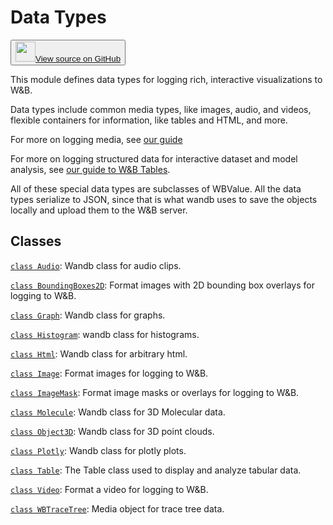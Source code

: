 # Data Types

<!-- Insert buttons and diff -->


<p><button style={{display: 'flex', alignItems: 'center', backgroundColor: 'white', border: '1px solid #ddd', padding: '10px', borderRadius: '6px', cursor: 'pointer', boxShadow: '0 2px 3px rgba(0,0,0,0.1)', transition: 'all 0.3s'}}><a href='https://www.github.com/wandb/wandb/tree/v0.16.1/wandb/__init__.py' style={{fontSize: '1.2em', display: 'flex', alignItems: 'center'}}><img src='https://github.githubassets.com/images/modules/logos_page/GitHub-Mark.png' height='32px' width='32px' style={{marginRight: '10px'}}/>View source on GitHub</a></button></p>


This module defines data types for logging rich, interactive visualizations to W&B.

Data types include common media types, like images, audio, and videos,
flexible containers for information, like tables and HTML, and more.

For more on logging media, see [our guide](https://docs.wandb.com/guides/track/log/media)

For more on logging structured data for interactive dataset and model analysis,
see [our guide to W&B Tables](https://docs.wandb.com/guides/data-vis).

All of these special data types are subclasses of WBValue. All the data types
serialize to JSON, since that is what wandb uses to save the objects locally
and upload them to the W&B server.

## Classes

[`class Audio`](./audio.md): Wandb class for audio clips.

[`class BoundingBoxes2D`](./boundingboxes2d.md): Format images with 2D bounding box overlays for logging to W&B.

[`class Graph`](./graph.md): Wandb class for graphs.

[`class Histogram`](./histogram.md): wandb class for histograms.

[`class Html`](./html.md): Wandb class for arbitrary html.

[`class Image`](./image.md): Format images for logging to W&B.

[`class ImageMask`](./imagemask.md): Format image masks or overlays for logging to W&B.

[`class Molecule`](./molecule.md): Wandb class for 3D Molecular data.

[`class Object3D`](./object3d.md): Wandb class for 3D point clouds.

[`class Plotly`](./plotly.md): Wandb class for plotly plots.

[`class Table`](./table.md): The Table class used to display and analyze tabular data.

[`class Video`](./video.md): Format a video for logging to W&B.

[`class WBTraceTree`](./wbtracetree.md): Media object for trace tree data.
